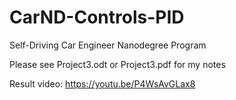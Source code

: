 # CarND-Controls-PID
Self-Driving Car Engineer Nanodegree Program


Please see Project3.odt or Project3.pdf for my notes 

Result video: 
https://youtu.be/P4WsAvGLax8 
